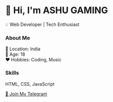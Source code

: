 # 👋 Hi, I'm ASHU GAMING

💡 Web Developer | Tech Enthusiast

### About Me
📍 Location: India  
🎂 Age: 18  
❤️ Hobbies: Coding, Music  

### Skills
HTML, CSS, JavaScript  

[🔗 Join My Telegram](https://t.me/+p-HhrfB5e7g0OWE1)
